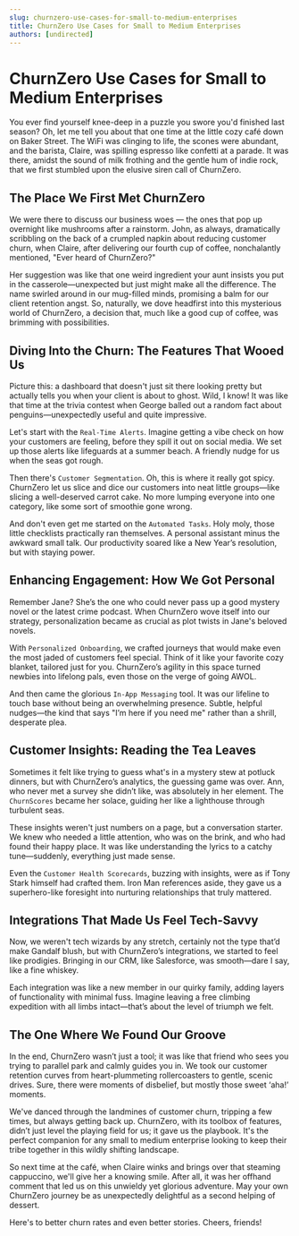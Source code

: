 ```yaml
---
slug: churnzero-use-cases-for-small-to-medium-enterprises
title: ChurnZero Use Cases for Small to Medium Enterprises
authors: [undirected]
---
```



# ChurnZero Use Cases for Small to Medium Enterprises

You ever find yourself knee-deep in a puzzle you swore you'd finished last season? Oh, let me tell you about that one time at the little cozy café down on Baker Street. The WiFi was clinging to life, the scones were abundant, and the barista, Claire, was spilling espresso like confetti at a parade. It was there, amidst the sound of milk frothing and the gentle hum of indie rock, that we first stumbled upon the elusive siren call of ChurnZero.

## The Place We First Met ChurnZero

We were there to discuss our business woes — the ones that pop up overnight like mushrooms after a rainstorm. John, as always, dramatically scribbling on the back of a crumpled napkin about reducing customer churn, when Claire, after delivering our fourth cup of coffee, nonchalantly mentioned, "Ever heard of ChurnZero?" 

Her suggestion was like that one weird ingredient your aunt insists you put in the casserole—unexpected but just might make all the difference. The name swirled around in our mug-filled minds, promising a balm for our client retention angst. So, naturally, we dove headfirst into this mysterious world of ChurnZero, a decision that, much like a good cup of coffee, was brimming with possibilities.

## Diving Into the Churn: The Features That Wooed Us

Picture this: a dashboard that doesn't just sit there looking pretty but actually tells you when your client is about to ghost. Wild, I know! It was like that time at the trivia contest when George balled out a random fact about penguins—unexpectedly useful and quite impressive.

Let's start with the `Real-Time Alerts`. Imagine getting a vibe check on how your customers are feeling, before they spill it out on social media. We set up those alerts like lifeguards at a summer beach. A friendly nudge for us when the seas got rough.

Then there's `Customer Segmentation`. Oh, this is where it really got spicy. ChurnZero let us slice and dice our customers into neat little groups—like slicing a well-deserved carrot cake. No more lumping everyone into one category, like some sort of smoothie gone wrong.

And don't even get me started on the `Automated Tasks`. Holy moly, those little checklists practically ran themselves. A personal assistant minus the awkward small talk. Our productivity soared like a New Year’s resolution, but with staying power.

## Enhancing Engagement: How We Got Personal

Remember Jane? She’s the one who could never pass up a good mystery novel or the latest crime podcast. When ChurnZero wove itself into our strategy, personalization became as crucial as plot twists in Jane's beloved novels. 

With `Personalized Onboarding`, we crafted journeys that would make even the most jaded of customers feel special. Think of it like your favorite cozy blanket, tailored just for you. ChurnZero’s agility in this space turned newbies into lifelong pals, even those on the verge of going AWOL.

And then came the glorious `In-App Messaging` tool. It was our lifeline to touch base without being an overwhelming presence. Subtle, helpful nudges—the kind that says "I’m here if you need me" rather than a shrill, desperate plea. 

## Customer Insights: Reading the Tea Leaves

Sometimes it felt like trying to guess what's in a mystery stew at potluck dinners, but with ChurnZero’s analytics, the guessing game was over. Ann, who never met a survey she didn’t like, was absolutely in her element. The `ChurnScores` became her solace, guiding her like a lighthouse through turbulent seas.

These insights weren't just numbers on a page, but a conversation starter. We knew who needed a little attention, who was on the brink, and who had found their happy place. It was like understanding the lyrics to a catchy tune—suddenly, everything just made sense.

Even the `Customer Health Scorecards`, buzzing with insights, were as if Tony Stark himself had crafted them. Iron Man references aside, they gave us a superhero-like foresight into nurturing relationships that truly mattered.

## Integrations That Made Us Feel Tech-Savvy

Now, we weren't tech wizards by any stretch, certainly not the type that’d make Gandalf blush, but with ChurnZero’s integrations, we started to feel like prodigies. Bringing in our CRM, like Salesforce, was smooth—dare I say, like a fine whiskey. 

Each integration was like a new member in our quirky family, adding layers of functionality with minimal fuss. Imagine leaving a free climbing expedition with all limbs intact—that’s about the level of triumph we felt.

## The One Where We Found Our Groove

In the end, ChurnZero wasn’t just a tool; it was like that friend who sees you trying to parallel park and calmly guides you in. We took our customer retention curves from heart-plummeting rollercoasters to gentle, scenic drives. Sure, there were moments of disbelief, but mostly those sweet ‘aha!’ moments.

We've danced through the landmines of customer churn, tripping a few times, but always getting back up. ChurnZero, with its toolbox of features, didn’t just level the playing field for us; it gave us the playbook. It's the perfect companion for any small to medium enterprise looking to keep their tribe together in this wildly shifting landscape.

So next time at the café, when Claire winks and brings over that steaming cappuccino, we'll give her a knowing smile. After all, it was her offhand comment that led us on this unwieldy yet glorious adventure. May your own ChurnZero journey be as unexpectedly delightful as a second helping of dessert. 

Here's to better churn rates and even better stories. Cheers, friends!